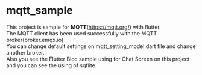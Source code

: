 # mqtt_sample
This project is sample for <B>MQTT</B>(https://mqtt.org/) with flutter.<br>
The MQTT client has been used successfully with the MQTT broker(broker.emqx.io)<br>
You can change default settings on mqtt_setting_model.dart file and  change another broker.<br>
Also you see the Flutter Bloc sample using for Chat Screen on this project and you can see the using of sqflite.




